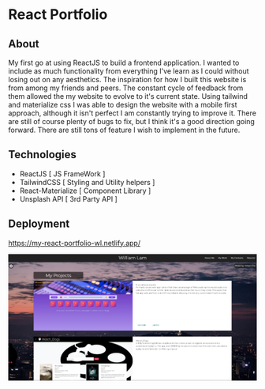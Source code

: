 # React Portfolio

## About <a name = "about"></a>

My first go at using ReactJS to build a frontend application. I wanted to include as much functionality from everything I've learn as I could without losing out on any aesthetics. The inspiration for how I built this website is from among my friends and peers. The constant cycle of feedback from them allowed the my website to evolve to it's current state. Using tailwind and materialize css I was able to design the website with a mobile first approach, although it isn't perfect I am constantly trying to improve it. There are still of course plenty of bugs to fix, but I think it's a good direction going forward. There are still tons of feature I wish to implement in the future.

## Technologies

- ReactJS [ JS FrameWork ]
- TailwindCSS [ Styling and Utility helpers ]
- React-Materialize [ Component Library ]
- Unsplash API [ 3rd Party API ]

## Deployment

https://my-react-portfolio-wl.netlify.app/

![picture](./src/img/react-portfolio-1.png)
